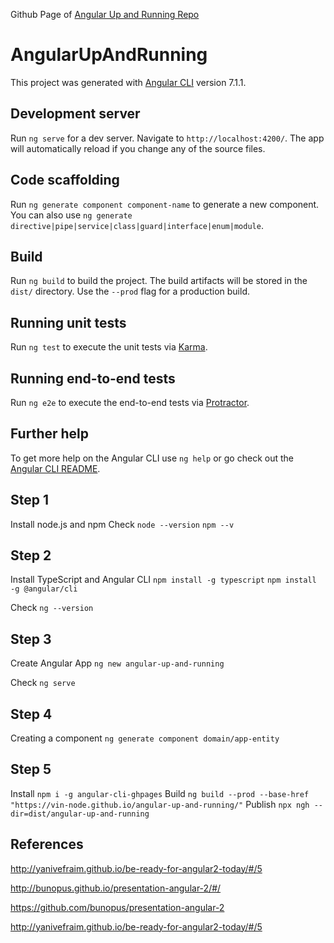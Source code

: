 Github Page of [Angular Up and Running Repo](https://vin-node.github.io/angular-up-and-running/) 

# AngularUpAndRunning

This project was generated with [Angular CLI](https://github.com/angular/angular-cli) version 7.1.1.

## Development server

Run `ng serve` for a dev server. Navigate to `http://localhost:4200/`. The app will automatically reload if you change any of the source files.

## Code scaffolding

Run `ng generate component component-name` to generate a new component. You can also use `ng generate directive|pipe|service|class|guard|interface|enum|module`.

## Build

Run `ng build` to build the project. The build artifacts will be stored in the `dist/` directory. Use the `--prod` flag for a production build.

## Running unit tests

Run `ng test` to execute the unit tests via [Karma](https://karma-runner.github.io).

## Running end-to-end tests

Run `ng e2e` to execute the end-to-end tests via [Protractor](http://www.protractortest.org/).

## Further help

To get more help on the Angular CLI use `ng help` or go check out the [Angular CLI README](https://github.com/angular/angular-cli/blob/master/README.md).

## Step 1
Install node.js and npm
Check
`node --version`
`npm --v`

## Step 2
Install TypeScript and Angular CLI
`npm install -g typescript`
`npm install -g @angular/cli`

Check
`ng --version`

## Step 3
Create Angular App
`ng new angular-up-and-running`

Check
`ng serve`

## Step 4
Creating a component
`ng generate component domain/app-entity`

## Step 5
Install `npm i -g angular-cli-ghpages`
Build `ng build --prod --base-href "https://vin-node.github.io/angular-up-and-running/"`
Publish `npx ngh --dir=dist/angular-up-and-running`


## References

http://yanivefraim.github.io/be-ready-for-angular2-today/#/5

http://bunopus.github.io/presentation-angular-2/#/

https://github.com/bunopus/presentation-angular-2

http://yanivefraim.github.io/be-ready-for-angular2-today/#/5




